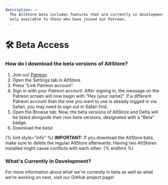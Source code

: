 ```yaml
---
description: >-
  The AltStore beta includes features that are currently in development, and are
  only available to those who have joined our Patreon.
---
```


# 🛠 Beta Access

### How do I download the beta versions of AltStore?

1. Join our [Patreon](https://www.patreon.com/rileyshane).
2. Open the Settings tab in AltStore.
3. Press “Link Patreon account”.
4. Sign in with your Patreon account. After signing in, the message on the Patreon screen will now begin with “Hey \[your name]”. If a different Patreon account than the one you want to use is already logged in via Safari, you may need to sign out in Safari first.
5. Open the Browse tab. Now, the beta versions of AltStore and Delta will be listed alongside their non-beta versions, designated with a “Beta” badge.
6. Download the beta!

{% hint style="info" %}
**IMPORTANT:** If you download the AltStore beta, make sure to delete the regular AltStore afterwards. Having two AltStores installed might cause conflicts with each other.&#x20;
{% endhint %}

### What's Currently in Development?

For more information about what we're currently in beta as well as what we're working on next, visit our GitHub project page!


